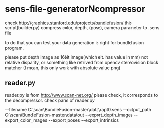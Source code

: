 # sens-file-generatorNcompressor

check
http://graphics.stanford.edu/projects/bundlefusion/
this script(builder.py) compress color, depth, (pose), camera parameter to .sens file

to do that you can test your data generation is right for bundlefusion program.

please put depth image as 16bit image(which elt. has value in mm)
not relative disparity, or something like retrived from opencv stereovision block matcher
(I mean, this only work with absolute value png)

## reader.py
reader.py is from http://www.scan-net.org/
please check, it corresponds to the decompressor.
check parm of reader.py

--filename
C:\scan\BundleFusion-master\data\rapt0.sens
--output_path
C:\scan\BundleFusion-master\data\out
--export_depth_images
--export_color_images
--export_poses
--export_intrinsics
